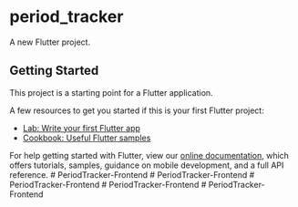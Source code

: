 # period_tracker

A new Flutter project.

## Getting Started

This project is a starting point for a Flutter application.

A few resources to get you started if this is your first Flutter project:

- [Lab: Write your first Flutter app](https://flutter.dev/docs/get-started/codelab)
- [Cookbook: Useful Flutter samples](https://flutter.dev/docs/cookbook)

For help getting started with Flutter, view our
[online documentation](https://flutter.dev/docs), which offers tutorials,
samples, guidance on mobile development, and a full API reference.
#   P e r i o d T r a c k e r - F r o n t e n d  
 #   P e r i o d T r a c k e r - F r o n t e n d  
 #   P e r i o d T r a c k e r - F r o n t e n d  
 #   P e r i o d T r a c k e r - F r o n t e n d  
 #   P e r i o d T r a c k e r - F r o n t e n d  
 